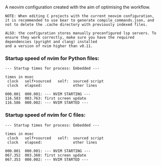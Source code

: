 A neovim configuration created with the aim of optimising the workflow. 
```text
NOTE: When editing C projects with the current neovim configuration, it is recommended to use bear to generate compile_commands.json, and not to delete the .cache directory with previously indexed files.    

ALSO: the configuration stores manually preconfigured lsp servers. To ensure they work correctly, make sure you have the required dependencies (pyright and clang) installed
and a version of nvim higher than v0.11.
```

### Startup speed of nvim for Python files:
```text
--- Startup times for process: Embedded ---

times in msec
 clock   self+sourced   self:  sourced script
 clock   elapsed:              other lines

000.001  000.001: --- NVIM STARTING ---
116.583  003.763: first screen update
116.586  000.002: --- NVIM STARTED ---
```

### Startup speed of nvim for C files:

```text
--- Startup times for process: Embedded ---

times in msec
 clock   self+sourced   self:  sourced script
 clock   elapsed:              other lines

000.001  000.001: --- NVIM STARTING ---
067.352  003.360: first screen update
067.353  000.002: --- NVIM STARTED ---
```
